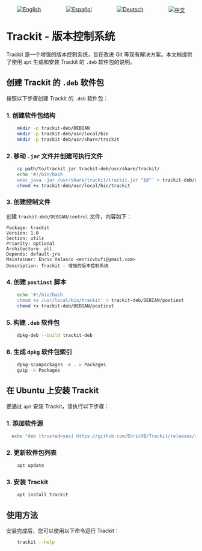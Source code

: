 
<p align="center" style="display: flex; justify-content: space-around; gap: 10px;">
  <a href="https://github.com/EnricVB/Trackit/tree/master/docs/README_en.md">
    <img src="https://img.shields.io/badge/lang-en-red.svg" alt="English">
  </a>
  <a href="https://github.com/EnricVB/Trackit/tree/master/docs/README_es.md">
    <img src="https://img.shields.io/badge/lang-es-yellow.svg" alt="Español">
  </a>
  <a href="https://github.com/EnricVB/Trackit/tree/master/docs/README_de.md">
    <img src="https://img.shields.io/badge/lang-de-blue.svg" alt="Deutsch">
  </a>
  <a href="https://github.com/EnricVB/Trackit/tree/master/docs/README_zh.md">
    <img src="https://img.shields.io/badge/lang-zh--cn-orange.svg" alt="中文">
  </a>
</p>

# Trackit - 版本控制系统

Trackit 是一个增强的版本控制系统，旨在改进 Git 等现有解决方案。本文档提供了使用 `apt` 生成和安装 Trackit 的 `.deb` 软件包的说明。

## 创建 Trackit 的 `.deb` 软件包

按照以下步骤创建 Trackit 的 `.deb` 软件包：

### 1. 创建软件包结构
```bash
    mkdir -p trackit-deb/DEBIAN
    mkdir -p trackit-deb/usr/local/bin
    mkdir -p trackit-deb/usr/share/trackit
```

### 2. 移动 `.jar` 文件并创建可执行文件
```bash
    cp path/to/trackit.jar trackit-deb/usr/share/trackit/
    echo '#!/bin/bash
    exec java -jar /usr/share/trackit/trackit.jar "$@"' > trackit-deb/usr/local/bin/trackit
    chmod +x trackit-deb/usr/local/bin/trackit
```

### 3. 创建控制文件
创建 `trackit-deb/DEBIAN/control` 文件，内容如下：
```
Package: trackit
Version: 1.0
Section: utils
Priority: optional
Architecture: all
Depends: default-jre
Maintainer: Enric Velasco <enricvbufi@gmail.com>
Description: Trackit - 增强的版本控制系统
```

### 4. 创建 `postinst` 脚本
```bash
    echo '#!/bin/bash
    chmod +x /usr/local/bin/trackit' > trackit-deb/DEBIAN/postinst
    chmod +x trackit-deb/DEBIAN/postinst
```

### 5. 构建 `.deb` 软件包
```bash
    dpkg-deb --build trackit-deb
```

### 6. 生成 `dpkg` 软件包索引
```bash
    dpkg-scanpackages -m . > Packages
    gzip -k Packages
```

## 在 Ubuntu 上安装 Trackit

要通过 `apt` 安装 Trackit，请执行以下步骤：

### 1. 添加软件源
```bash
  echo "deb [trusted=yes] https://github.com/EnricVB/Trackit/releases/download/VERSION_TO_DOWNLOAD ./" | tee /etc/apt/sources.list.d/trackit.list
```

### 2. 更新软件包列表
```bash
    apt update
```

### 3. 安装 Trackit
```bash
    apt install trackit
```

## 使用方法
安装完成后，您可以使用以下命令运行 Trackit：
```bash
    trackit --help
```
